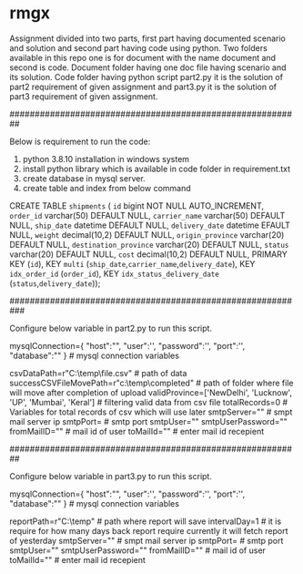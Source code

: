 # rmgx
Assignment divided into two parts, first part having documented scenario and solution and second part having code using python.
Two folders available in this repo one is for document with the name document and second is code.
Document folder having one doc file having scenario and its solution.
Code folder having python script part2.py it is the solution of part2 requirement of given assignment and part3.py it is the solution of part3 requirement of given assignment.

##########################################################

Below is requirement to run the code:
1) python 3.8.10 installation in windows system
2) install python library which is available in code folder in requirement.txt
3) create database in mysql server.
4) create table and index from below command

CREATE TABLE `shipments` (  `id` bigint NOT NULL AUTO_INCREMENT,  `order_id` varchar(50) DEFAULT NULL,  `carrier_name` varchar(50) DEFAULT NULL,  `ship_date` datetime DEFAULT NULL,  `delivery_date` datetime EFAULT NULL,  `weight` decimal(10,2) DEFAULT NULL,  `origin_province` varchar(20) DEFAULT NULL,  `destination_province` varchar(20) DEFAULT NULL,  `status` varchar(20) DEFAULT NULL,  `cost` decimal(10,2) DEFAULT NULL,  PRIMARY KEY (`id`),  KEY `multi` (`ship_date`,`carrier_name`,`delivery_date`),  KEY `idx_order_id` (`order_id`),  KEY `idx_status_delivery_date` (`status`,`delivery_date`));

###########################################################

Configure below variable in part2.py to run this script.

mysqlConnection={
"host":"<mysqlserverip>",
"user":'<mysqluser>',
"password":'<mysqluserpassword>',
"port":'<mysqlport>',
"database":"<databasewhichcreatedearlier>"
} # mysql connection variables

csvDataPath=r"C:\temp\file.csv" # path of data
successCSVFileMovePath=r"c:\temp\completed" # path of folder where file will move after completion of upload
validProvince=['NewDelhi', 'Lucknow', 'UP', 'Mumbai', 'Keral'] # filtering valid data from csv file
totalRecords=0 # Variables for total records of csv which will use later
smtpServer="<smtpmailserverip>" # smpt mail server ip
smtpPort=<smptport> # smtp port
smtpUser="<emailuserid>"
smtpUserPassword="<emailpassword>"
fromMailID="<emmailuserid>" # mail id of user
toMailId="<receipientaddress>" # enter mail id recepient

##########################################################

Configure below variable in part3.py to run this script.

mysqlConnection={
"host":"<mysqlserverip>",
"user":'<mysqluser>',
"password":'<mysqluserpassword>',
"port":'<mysqlport>',
"database":"<databasewhichcreatedearlier>"
} # mysql connection variables

reportPath=r"C:\temp" # path where report will save
intervalDay=1 # it is require for how many days back report require currently it will fetch report of yesterday
smtpServer="<smtpmailserverip>" # smpt mail server ip
smtpPort=<smptport> # smtp port
smtpUser="<emailuserid>"
smtpUserPassword="<emailpassword>"
fromMailID="<emmailuserid>" # mail id of user
toMailId="<receipientaddress>" # enter mail id recepient



